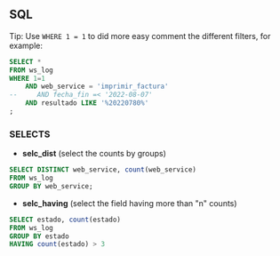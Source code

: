## SQL

Tip: Use `WHERE 1 = 1` to did more easy comment the different filters, for example:

```sql
SELECT *
FROM ws_log
WHERE 1=1
    AND web_service = 'imprimir_factura'
--     AND fecha_fin =< '2022-08-07'
    AND resultado LIKE '%20220780%'
;
```

### SELECTS

- **selc_dist** (select the counts by groups)

```sql
SELECT DISTINCT web_service, count(web_service)
FROM ws_log
GROUP BY web_service;
```

- **selc_having** (select the field having more than "n" counts)

```sql
SELECT estado, count(estado)
FROM ws_log 
GROUP BY estado
HAVING count(estado) > 3
```
